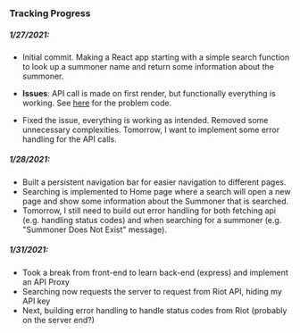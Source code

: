 ### Tracking Progress
##### 1/27/2021:
* Initial commit. Making a React app starting with a simple search function to look up a summoner name and return some information about the summoner.
* **Issues**: API call is made on first render, but functionally everything is working. See [here](https://github.com/nagaturd/leagueplusplus/blob/ac7dd294f43a378933c0308fe6135a3abba63cfb/src/components/Search.js#L10-L12) for the problem code.

* Fixed the issue, everything is working as intended. Removed some unnecessary complexities. Tomorrow, I want to implement some error handling for the API calls.

##### 1/28/2021:
* Built a persistent navigation bar for easier navigation to different pages.
* Searching is implemented to Home page where a search will open a new page and show some information about the Summoner that is searched.
* Tomorrow, I still need to build out error handling for both fetching api (e.g. handling status codes) and when searching for a summoner (e.g. "Summoner Does Not Exist" message).

##### 1/31/2021:
* Took a break from front-end to learn back-end (express) and implement an API Proxy
* Searching now requests the server to request from Riot API, hiding my API key
* Next, building error handling to handle status codes from Riot (probably on the server end?)
